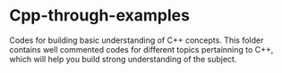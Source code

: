# Cpp-through-examples
Codes for building basic understanding of C++ concepts.
This folder contains well commented codes for different topics pertainning to C++, which will help you build strong understanding of the subject.
